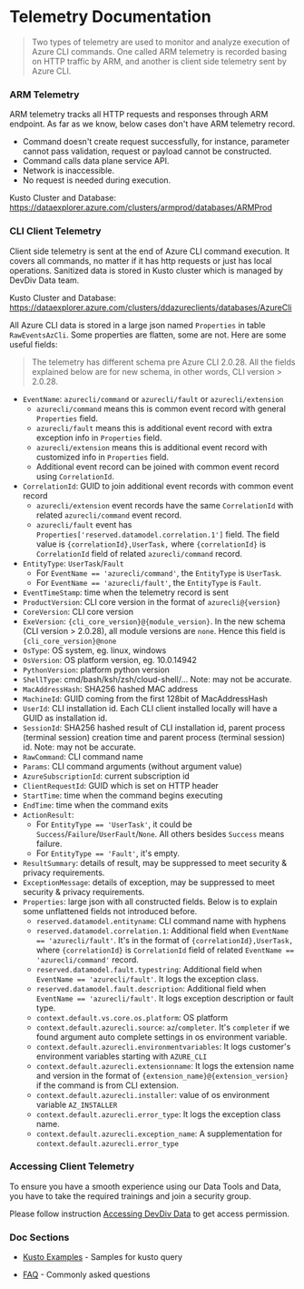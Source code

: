 Telemetry Documentation
=======================

> Two types of telemetry are used to monitor and analyze execution of Azure CLI commands. One called ARM telemetry is recorded basing on HTTP traffic by ARM, and another is client side telemetry sent by Azure CLI.

### ARM Telemetry
ARM telemetry tracks all HTTP requests and responses through ARM endpoint. As far as we know, below cases don't have ARM telemetry record.
- Command doesn't create request successfully, for instance, parameter cannot pass validation, request or payload cannot be constructed.
- Command calls data plane service API.
- Network is inaccessible.
- No request is needed during execution.

Kusto Cluster and Database: https://dataexplorer.azure.com/clusters/armprod/databases/ARMProd


### CLI Client Telemetry
Client side telemetry is sent at the end of Azure CLI command execution. It covers all commands, no matter if it has http requests or just has local operations.
Sanitized data is stored in Kusto cluster which is managed by DevDiv Data team.

Kusto Cluster and Database: https://dataexplorer.azure.com/clusters/ddazureclients/databases/AzureCli

All Azure CLI data is stored in a large json named `Properties` in table `RawEventsAzCli`. Some properties are flatten, some are not. Here are some useful fields:
> The telemetry has different schema pre Azure CLI 2.0.28. All the fields explained below are for new schema, in other words, CLI version > 2.0.28.
- `EventName`: `azurecli/command` or `azurecli/fault` or `azurecli/extension`
    - `azurecli/command` means this is common event record with general `Properties` field.
    - `azurecli/fault` means this is additional event record with extra exception info in `Properties` field.
    - `azurecli/extension` means this is additional event record with customized info in `Properties` field.
    - Additional event record can be joined with common event record using `CorrelationId`.
- `CorrelationId`: GUID to join additional event records with common event record
    - `azurecli/extension` event records have the same `CorrelationId` with related `azurecli/command` event record.
    - `azurecli/fault` event has `Properties['reserved.datamodel.correlation.1']` field. The field value is `{correlationId},UserTask,` where `{correlationId}` is `CorrelationId` field of related `azurecli/command` record.
- `EntityType`: `UserTask`/`Fault`
    - For `EventName == 'azurecli/command'`, the `EntityType` is `UserTask`.
    - For `EventName == 'azurecli/fault'`, the `EntityType` is `Fault`.
- `EventTimeStamp`: time when the telemetry record is sent
- `ProductVersion`: CLI core version in the format of `azurecli@{version}`
- `CoreVersion`: CLI core version
- `ExeVersion`: `{cli_core_version}@{module_version}`. In the new schema (CLI version > 2.0.28), all module versions are `none`. Hence this field is `{cli_core_version}@none`
- `OsType`: OS system, eg. linux, windows
- `OsVersion`: OS platform version, eg. 10.0.14942
- `PythonVersion`: platform python version
- `ShellType`: cmd/bash/ksh/zsh/cloud-shell/... Note: may not be accurate.
- `MacAddressHash`: SHA256 hashed MAC address
- `MachineId`: GUID coming from the first 128bit of MacAddressHash
- `UserId`: CLI installation id. Each CLI client installed locally will have a GUID as installation id.
- `SessionId`: SHA256 hashed result of CLI installation id, parent process (terminal session) creation time and parent process (terminal session) id. Note: may not be accurate.
- `RawCommand`: CLI command name
- `Params`: CLI command arguments (without argument value)
- `AzureSubscriptionId`: current subscription id
- `ClientRequestId`: GUID which is set on HTTP header
- `StartTime`: time when the command begins executing
- `EndTime`: time when the command exits
- `ActionResult`: 
    - For `EntityType == 'UserTask'`, it could be `Success`/`Failure`/`UserFault`/`None`. All others besides `Success` means failure.
    - For `EntityType == 'Fault'`, it's empty.
- `ResultSummary`: details of result, may be suppressed to meet security & privacy requirements.
- `ExceptionMessage`: details of exception, may be suppressed to meet security & privacy requirements.
- `Properties`: large json with all constructed fields. Below is to explain some unflattened fields not introduced before.
    - `reserved.datamodel.entityname`: CLI command name with hyphens
    - `reserved.datamodel.correlation.1`: Additional field when `EventName == 'azurecli/fault'`. It's in the format of `{correlationId},UserTask,` where `{correlationId}` is `CorrelationId` field of related `EventName == 'azurecli/command'` record.
    - `reserved.datamodel.fault.typestring`: Additional field when `EventName == 'azurecli/fault'`. It logs the exception class.
    - `reserved.datamodel.fault.description`: Additional field when `EventName == 'azurecli/fault'`. It logs exception description or fault type.
    - `context.default.vs.core.os.platform`: OS platform
    - `context.default.azurecli.source`: `az`/`completer`. It's `completer` if we found argument auto complete settings in os environment variable.
    - `context.default.azurecli.environmentvariables`: It logs customer's environment variables starting with `AZURE_CLI`
    - `context.default.azurecli.extensionname`: It logs the extension name and version in the format of `{extension_name}@{extension_version}` if the command is from CLI extension.
    - `context.default.azurecli.installer`: value of os environment variable `AZ_INSTALLER`
    - `context.default.azurecli.error_type`: It logs the exception class name.
    - `context.default.azurecli.exception_name`: A supplementation for `context.default.azurecli.error_type`

### Accessing Client Telemetry
To ensure you have a smooth experience using our Data Tools and Data, you have to take the required trainings and join a security group.

Please follow instruction [Accessing DevDiv Data](https://devdiv.visualstudio.com/DevDiv/_wiki/wikis/DevDiv.wiki/9768/Accessing-DevDiv-Data) to get access permission.


### Doc Sections

- [Kusto Examples](kusto_examples.md) - Samples for kusto query

- [FAQ](faq.md) - Commonly asked questions

